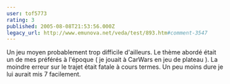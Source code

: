 ```yaml
---
user: tof5773
rating: 3
published: 2005-08-08T21:53:56.000Z
legacy_url: http://www.emunova.net/veda/test/893.htm#comment-3547
---
```

Un jeu moyen probablement trop difficile d'ailleurs. Le thème abordé était un de mes préférés à l'époque ( je jouait à CarWars en jeu de plateau ). La moindre erreur sur le trajet était fatale à cours termes. Un peu moins dure je lui aurait mis 7 facilement.